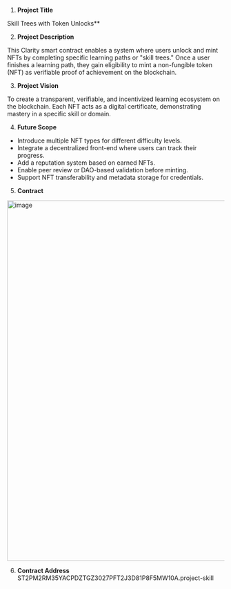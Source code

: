  1. **Project Title**

Skill Trees with Token Unlocks**


 2. **Project Description**

This Clarity smart contract enables a system where users unlock and mint NFTs by completing specific learning paths or "skill trees." Once a user finishes a learning path, they gain eligibility to mint a non-fungible token (NFT) as verifiable proof of achievement on the blockchain.



 3. **Project Vision**

To create a transparent, verifiable, and incentivized learning ecosystem on the blockchain. Each NFT acts as a digital certificate, demonstrating mastery in a specific skill or domain.

 4. **Future Scope**

* Introduce multiple NFT types for different difficulty levels.
* Integrate a decentralized front-end where users can track their progress.
* Add a reputation system based on earned NFTs.
* Enable peer review or DAO-based validation before minting.
* Support NFT transferability and metadata storage for credentials.


 5. **Contract**

<img width="973" height="833" alt="image" src="https://github.com/user-attachments/assets/d164005d-acb0-4d38-b4c3-47e2fac313ae" />

 6. **Contract Address**
    ST2PM2RM35YACPDZTGZ3027PFT2J3D81P8F5MW10A.project-skill
